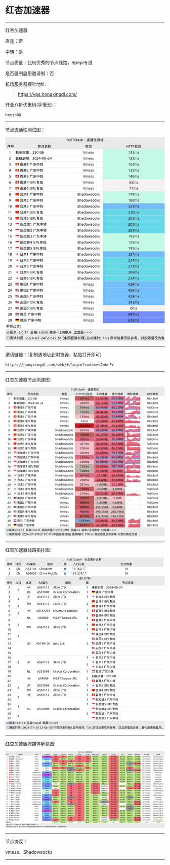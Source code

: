 # 红杏加速器

-------------------------

红杏加速器

直连：否

中转：是

节点质量：比较优秀的节点线路，有iepl专线

是否强制启用邀请制：否

机场服务器探针地址:

> https://vps.hongxingdl.com/

开业八折优惠码(手慢无)：

    hxvip88

-------------------------

节点连通性测试图：

![image](/img/37.png)

-------------------------

邀请链接：[复制该地址到浏览器，粘贴打开即可]

    https://hongxingdl.com/web/#/login?code=es2okeFr

-------------------------

红杏加速器节点测速图:

![image](/img/38.png)

-------------------------

红杏加速器线路拓扑图:

![image](/img/39.png)

-------------------------

红杏加速器流媒体解锁图:

![image](/img/40.png)

-------------------------

节点协议：

vmess、Shadowsocks

-------------------------
